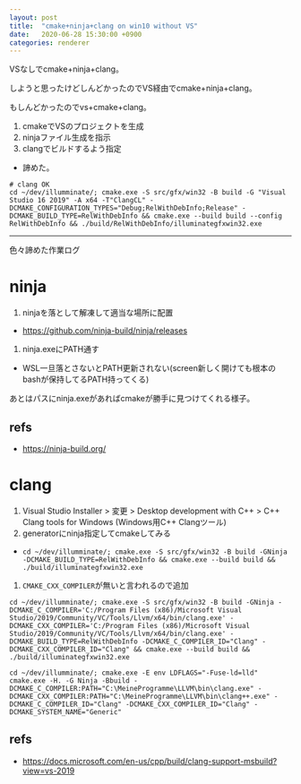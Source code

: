 ```yaml
---
layout: post
title:  "cmake+ninja+clang on win10 without VS"
date:   2020-06-28 15:30:00 +0900
categories: renderer
---
```


VSなしでcmake+ninja+clang。

しようと思ったけどしんどかったのでVS経由でcmake+ninja+clang。

もしんどかったのでvs+cmake+clang。

1. cmakeでVSのプロジェクトを生成
1. ninjaファイル生成を指示
1. clangでビルドするよう指定
  * 諦めた。

```
# clang OK
cd ~/dev/illumminate/; cmake.exe -S src/gfx/win32 -B build -G "Visual Studio 16 2019" -A x64 -T"ClangCL" -DCMAKE_CONFIGURATION_TYPES="Debug;RelWithDebInfo;Release" -DCMAKE_BUILD_TYPE=RelWithDebInfo && cmake.exe --build build --config RelWithDebInfo && ./build/RelWithDebInfo/illuminategfxwin32.exe
```

---

色々諦めた作業ログ

# ninja

1. ninjaを落として解凍して適当な場所に配置
  * <https://github.com/ninja-build/ninja/releases>
1. ninja.exeにPATH通す
  * WSL一旦落とさないとPATH更新されない(screen新しく開けても根本のbashが保持してるPATH持ってくる)

あとはパスにninja.exeがあればcmakeが勝手に見つけてくれる様子。

## refs

* https://ninja-build.org/

# clang

1. Visual Studio Installer > 変更 > Desktop development with C++ > C++ Clang tools for Windows (Windows用C++ Clangツール)
1. generatorにninja指定してcmakeしてみる
  * `cd ~/dev/illumminate/; cmake.exe -S src/gfx/win32 -B build -GNinja -DCMAKE_BUILD_TYPE=RelWithDebInfo && cmake.exe --build build && ./build/illuminategfxwin32.exe`
1. `CMAKE_CXX_COMPILER`が無いと言われるので追加

```
cd ~/dev/illumminate/; cmake.exe -S src/gfx/win32 -B build -GNinja -DCMAKE_C_COMPILER='C:/Program Files (x86)/Microsoft Visual Studio/2019/Community/VC/Tools/Llvm/x64/bin/clang.exe' -DCMAKE_CXX_COMPILER='C:/Program Files (x86)/Microsoft Visual Studio/2019/Community/VC/Tools/Llvm/x64/bin/clang.exe' -DCMAKE_BUILD_TYPE=RelWithDebInfo -DCMAKE_C_COMPILER_ID="Clang" -DCMAKE_CXX_COMPILER_ID="Clang" && cmake.exe --build build && ./build/illuminategfxwin32.exe

cd ~/dev/illumminate/; cmake.exe -E env LDFLAGS="-Fuse-ld=lld" cmake.exe -H. -G Ninja -Bbuild -DCMAKE_C_COMPILER:PATH="C:\MeineProgramme\LLVM\bin\clang.exe" -DCMAKE_CXX_COMPILER:PATH="C:\MeineProgramme\LLVM\bin\clang++.exe" -DCMAKE_C_COMPILER_ID="Clang" -DCMAKE_CXX_COMPILER_ID="Clang" -DCMAKE_SYSTEM_NAME="Generic"
```

## refs

* <https://docs.microsoft.com/en-us/cpp/build/clang-support-msbuild?view=vs-2019>

